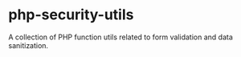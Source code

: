 php-security-utils
==================

A collection of PHP function utils related to form validation and data sanitization.